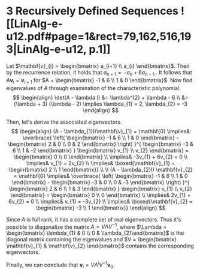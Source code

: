 
# 3		Recursively Defined Sequences ![[LinAlg-e-u12.pdf#page=1&rect=79,162,516,193|LinAlg-e-u12, p.1]]

Let $\mathbf{v}_{i} = \begin{bmatrix} a_{i+1} \\ a_{i} \end{bmatrix}$. Then by the recurrence relation, it holds that $a_{n+1} = -a_{n} + 6a_{n-1}$ . It follows that $A\mathbf{v}_{i} = \mathbf{v}_{i+1}$ for $A = \begin{bmatrix} -1 & 6 \\ 1 & 0 \end{bmatrix}$. Now find eigenvalues of $A$ through examination of the characteristic polynomial.
$$
\begin{align}
\det(A - \lambda I) &= \lambda^{2} + \lambda - 6 \\
&= (\lambda + 3) (\lambda - 2) \implies \lambda_{1} = 2, \lambda_{2} = -3
\end{align}
$$

Then, let's derive the associated eigenvectors.
$$
\begin{align}
(A - \lambda_{1}I)\mathbf{v}_{1} = \mathbf{0} 
\implies&
\overbrace{ \left( \begin{bmatrix}
-1 & 6 \\
1 & 0
\end{bmatrix} -  \begin{bmatrix}
2 & 0 \\
0 & 2
\end{bmatrix} \right)  }^{ \begin{bmatrix}
-3 & 6 \\
1 & -2
\end{bmatrix} }
\begin{bmatrix}
v_{1} \\ v_{2}
\end{bmatrix} = \begin{bmatrix}
0 \\
0
\end{bmatrix} \\
\implies& -3v_{1} + 6v_{2} = 0 \\
\implies& v_{1} = 2v_{2} \\
\implies& \boxed{\mathbf{v}_{1} = \begin{bmatrix}
2 \\
1
\end{bmatrix}} \\
 \\
(A - \lambda_{2}I) \mathbf{v}_{2} = \mathbf{0} \implies&
\overbrace{ \left( \begin{bmatrix}
-1 & 6 \\
1 & 0
\end{bmatrix} - \begin{bmatrix}
-3 & 0 \\
0 & -3
\end{bmatrix} \right)
 }^{ \begin{bmatrix}
2 & 6 \\
1 & 3
\end{bmatrix} }
\begin{bmatrix}
v_{1} \\
v_{2}
\end{bmatrix} = \begin{bmatrix}
0 \\
0
\end{bmatrix} \\
\implies& 2v_{1} + 6v_{2} = 0 \\
\implies& v_{1} = -3v_{2} \\
\implies& \boxed{\mathbf{v}_{2} = \begin{bmatrix}
-3 \\
1
\end{bmatrix}}
\end{align}
$$

Since $A$ is full rank, it has a complete set of real eigenvectors. Thus it's possible to diagonalize the matrix $A = V \Lambda V^{-1}$, where $\Lambda = \begin{bmatrix} \lambda_{1} & 0 \\ 0 & \lambda_{2}\end{bmatrix}$ is the diagonal matrix containing the eigenvalues and $V = \begin{bmatrix} \mathbf{v}_{1} & \mathbf{v}_{2} \end{bmatrix}$ contains the corresponding eigenvectors.

Finally, we can conclude that $\mathbf{v}_{i} = V \Lambda^{i}V^{-1} \mathbf{v}_{0}$.
